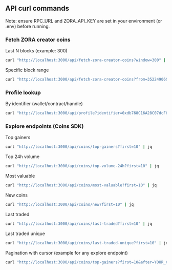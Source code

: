 ## API curl commands

Note: ensure RPC_URL and ZORA_API_KEY are set in your environment (or .env) before running.

### Fetch ZORA creator coins

Last N blocks (example: 300)

```sh
curl "http://localhost:3000/api/fetch-zora-creator-coins?window=300" | jq
```

Specific block range

```sh
curl "http://localhost:3000/api/fetch-zora-creator-coins?from=35224906&to=35225105" | jq
```

### Profile lookup

By identifier (wallet/contract/handle)

```sh
curl "http://localhost:3000/api/profile?identifier=0xdb768C16A28C07dcF606b1DA415647E76118c312" | jq
```

### Explore endpoints (Coins SDK)

Top gainers

```sh
curl "http://localhost:3000/api/coins/top-gainers?first=10" | jq
```

Top 24h volume

```sh
curl "http://localhost:3000/api/coins/top-volume-24h?first=10" | jq
```

Most valuable

```sh
curl "http://localhost:3000/api/coins/most-valuable?first=10" | jq
```

New coins

```sh
curl "http://localhost:3000/api/coins/new?first=10" | jq
```

Last traded

```sh
curl "http://localhost:3000/api/coins/last-traded?first=10" | jq
```

Last traded unique

```sh
curl "http://localhost:3000/api/coins/last-traded-unique?first=10" | jq
```

Pagination with cursor (example for any explore endpoint)

```sh
curl "http://localhost:3000/api/coins/top-gainers?first=10&after=YOUR_CURSOR" | jq
```


